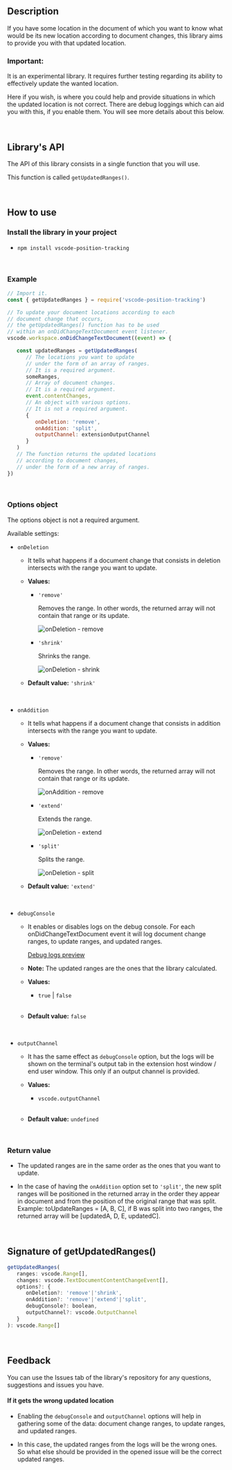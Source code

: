 ## Description

If you have some location in the document of which you want to know what would be its new location according to document changes, this library aims to provide you with that updated location.

### Important: 
It is an experimental library. It requires further testing regarding its ability to effectively update the wanted location.

Here if you wish, is where you could help and provide situations in which the updated location is not correct. There are debug loggings which can aid you with this, if you enable them. You will see more details about this below.

<br>

## Library's API

The API of this library consists in a single function that you will use.

This function is called `getUpdatedRanges()`.

<br>

## How to use

### Install the library in your project

- `npm install vscode-position-tracking`

<br>

### Example

```javascript
// Import it.
const { getUpdatedRanges } = require('vscode-position-tracking')

// To update your document locations according to each
// document change that occurs,
// the getUpdatedRanges() function has to be used 
// within an onDidChangeTextDocument event listener.
vscode.workspace.onDidChangeTextDocument((event) => {

   const updatedRanges = getUpdatedRanges(
      // The locations you want to update
      // under the form of an array of ranges.
      // It is a required argument.
      someRanges,
      // Array of document changes.
      // It is a required argument.
      event.contentChanges,
      // An object with various options.
      // It is not a required argument.
      { 
         onDeletion: 'remove',
         onAddition: 'split',
         outputChannel: extensionOutputChannel
      }
   ) 
   // The function returns the updated locations
   // according to document changes,
   // under the form of a new array of ranges.
})
```

<br>

### Options object
The options object is not a required argument.

Available settings:

- ```onDeletion```

	- It tells what happens if a document change that consists in deletion intersects with the range you want to update.

	- **Values:**

		- ```'remove'```

			Removes the range. In other words, the returned array will not contain that range or its update.

			![onDeletion - remove](https://media.giphy.com/media/v1.Y2lkPTc5MGI3NjExdXN3b2RqZmtudmlqdHIwbWUxNmRxejg2N2M1OGFpY2dvaXdieWZ6cyZlcD12MV9pbnRlcm5hbF9naWZfYnlfaWQmY3Q9Zw/2sSfY9JKzziEx24x7V/giphy.gif)

		- ```'shrink'```

			Shrinks the range.

			![onDeletion - shrink](https://media.giphy.com/media/v1.Y2lkPTc5MGI3NjExdWNhb283MXBvcHZwZmI5bnZsOGRmYnV5dmhraWpmcDBxbHJ4aXo5MSZlcD12MV9pbnRlcm5hbF9naWZfYnlfaWQmY3Q9Zw/f4QIR9IO7wwozksuuG/giphy.gif)

	- **Default value:** ```'shrink'```

<br>

- ```onAddition```

	- It tells what happens if a document change that consists in addition intersects with the range you want to update.

	- **Values:**

		- ```'remove'```

			Removes the range. In other words, the returned array will not contain that range or its update.

			![onAddition - remove](https://media.giphy.com/media/v1.Y2lkPTc5MGI3NjExc3E5YjNzYmFrMTZjcHdkNWZ1a2dyemlkOXU0NWpxcXpndmE5Zm55cCZlcD12MV9pbnRlcm5hbF9naWZfYnlfaWQmY3Q9Zw/dBJi0ILJwyfbVpCmZI/giphy.gif)
			
		- ```'extend'```

			Extends the range.

			![onDeletion - extend](https://media.giphy.com/media/v1.Y2lkPTc5MGI3NjExeHFldDczYzVocnVrZG5tY3RoenJrNzBwbWhjdXowbTJnaHZ0N2huNiZlcD12MV9pbnRlcm5hbF9naWZfYnlfaWQmY3Q9Zw/cJw0A37IKb4iwVkQXQ/giphy.gif)

		- ```'split'```

			Splits the range.

			![onDeletion - split](https://media.giphy.com/media/v1.Y2lkPTc5MGI3NjExenkwdDE2OXAyajVxcmQwOTB1eHd2aXF2dmZ1aTEzYnp1amR1anVpNiZlcD12MV9pbnRlcm5hbF9naWZfYnlfaWQmY3Q9Zw/zNIbL1extQDatz6Fav/giphy.gif)

	- **Default value:** ```'extend'```

<br>

- ```debugConsole```

	- It enables or disables logs on the debug console. For each onDidChangeTextDocument event it will log document change ranges, to update ranges, and updated ranges.

		[Debug logs preview](https://drive.google.com/file/d/15jn8KgiYN9JcnVbSgmdnui5lAJ4rr9EM/view?usp=sharing)

	- **Note:**  The updated ranges are the ones that the library calculated.

	- **Values:**

		- ```true``` | ```false```
		
		<br>

	- **Default value:** ```false```

<br>

- ```outputChannel```

	- It has the same effect as ```debugConsole``` option, but the logs will be shown on the terminal's output tab in the extension host window / end user window. This only if an output channel is provided.

	- **Values:**

		- ```vscode.outputChannel```

		<br>

	- **Default value:** ```undefined```

<br>
	
### Return value

- The updated ranges are in the same order as the ones that you want to update.

- In the case of having the ```onAddition``` option set to ```'split'```, the new split ranges will be positioned in the returned array in the order they appear in document and from the position of the original range that was split. Example: toUpdateRanges = [A, B, C], if B was split into two ranges, the returned array will be [updatedA, D, E, updatedC].



<br>

## Signature of getUpdatedRanges()

```javascript
getUpdatedRanges(
   ranges: vscode.Range[],
   changes: vscode.TextDocumentContentChangeEvent[],
   options?: {
      onDeletion?: 'remove'|'shrink',
      onAddition?: 'remove'|'extend'|'split',
      debugConsole?: boolean,
      outputChannel?: vscode.OutputChannel
   }
): vscode.Range[]
```

<br>

## Feedback

You can use the Issues tab of the library's repository for any questions, suggestions and issues you have.

#### If it gets the wrong updated location

- Enabling the ```debugConsole``` and ```outputChannel``` options will help in gathering some of the data: document change ranges, to update ranges, and updated ranges.

- In this case, the updated ranges from the logs will be the wrong ones. So what else should be provided in the opened issue will be the correct updated ranges.

